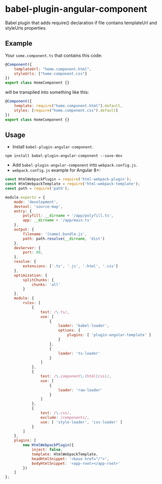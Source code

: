 # babel-plugin-angular-component

Babel plugin that adds require() declaration if file contains templateUrl and styleUrls properties.

## Example

Your `some.component.ts` that contains this code:

```js
@Component({
    templateUrl: "home.component.html",
    styleUrls: ["home.component.css"]
})
export class HomeComponent {}
```

will be transpiled into something like this:

```js
@Component({
    template: require("home.component.html").default,
    styles: [require("home.component.css").default]
})
export class HomeComponent {}
```

## Usage

* Install `babel-plugin-angular-component`.

```
npm install babel-plugin-angular-component --save-dev
```

* Add `babel-plugin-angular-component` into `webpack.config.js`.
* `webpack.config.js` example for Angular 8+:
```js
const HtmlWebpackPlugin = require('html-webpack-plugin');
const HtmlWebpackTemplate = require('html-webpack-template');
const path = require('path');

module.exports = {
    mode: 'development',
    devtool: 'source-map',
    entry: {
        polyfill: __dirname + '/app/polyfill.ts',
        app: __dirname + '/app/main.ts'
    },
    output: {
        filename: '[name].bundle.js',
        path: path.resolve(__dirname, 'dist')
    },
    devServer: {
        port: 80,
    },
    resolve: {
        extensions: ['.ts', '.js', '.html', '.css']
    },
    optimization: {
        splitChunks: {
            chunks: 'all'
        }
    },
    module: {
        rules: [
            {
                test: /\.ts/,
                use: [
                    {
                        loader: 'babel-loader',
                        options: {
                            plugins: [ 'plugin-angular-template' ]
                        }
                    },
                    {
                        loader: 'ts-loader'
                    }
                ]
            },
            {
                test: /\.component\.(html|css)/,
                use: [
                    {
                        loader: 'raw-loader'
                    }
                ]
            },
            {
                test: /\.css/,
                exclude: /components/,
                use: [ 'style-loader', 'css-loader' ]
            }
        ]
    },
    plugins: [
        new HtmlWebpackPlugin({
            inject: false,
            template: HtmlWebpackTemplate,
            headHtmlSnippet: '<base href="/">',
            bodyHtmlSnippet: '<app-root></app-root>'
        })
    ]
};
```